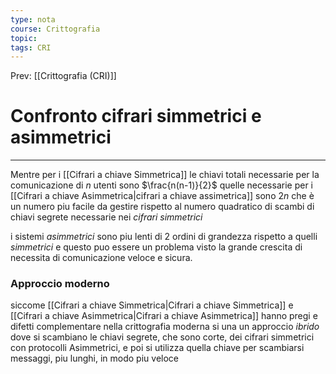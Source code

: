 ```yaml
---
type: nota
course: Crittografia
topic: 
tags: CRI
---
```


Prev: [[Crittografia (CRI)]]

# Confronto cifrari simmetrici e asimmetrici
---
Mentre per i [[Cifrari a chiave Simmetrica]]  le chiavi totali necessarie per la comunicazione di $n$ utenti sono $\frac{n(n-1)}{2}$  quelle necessarie per i  [[Cifrari a chiave Asimmetrica|cifrari a chiave assimetrica]] sono $2n$ che è un numero piu facile da gestire rispetto al numero quadratico di scambi di chiavi segrete necessarie nei _cifrari simmetrici_


i sistemi _asimmetrici_ sono piu lenti di 2 ordini di grandezza rispetto a quelli _simmetrici_ e questo puo essere un problema visto la grande crescita di necessita di comunicazione veloce e sicura.


### Approccio moderno
siccome [[Cifrari a chiave Simmetrica|Cifrari a chiave Simmetrica]] e [[Cifrari a chiave Asimmetrica|Cifrari a chiave Asimmetrica]] hanno pregi e difetti complementare nella crittografia moderna si una un approccio _ibrido_ dove si scambiano le chiavi segrete, che sono corte, dei cifrari simmetrici con protocolli Asimmetrici, e poi si utilizza quella chiave per scambiarsi messaggi, piu lunghi, in modo piu veloce 


